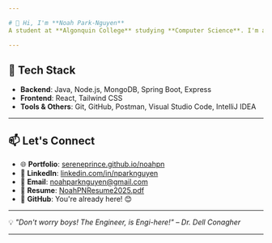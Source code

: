 ```yaml
---

# 👋 Hi, I'm **Noah Park-Nguyen**  
A student at **Algonquin College** studying **Computer Science**. I'm all about software development, IT, and everything **fullstack**. Whether it's building back-end systems, crafting sleek front-end interfaces, or exploring new technologies, I'm always up for a challenge. I love starting new projects, almost as much as I love leaving them unfinished.

---
```


## 🔧 **Tech Stack**

- **Backend**: Java, Node.js, MongoDB, Spring Boot, Express  
- **Frontend**: React, Tailwind CSS  
- **Tools & Others**: Git, GitHub, Postman, Visual Studio Code, IntelliJ IDEA

---

## 📫 Let's Connect
- 🌐 **Portfolio**: [sereneprince.github.io/noahpn](https://sereneprince.github.io/noahpn/)  
- 💼 **LinkedIn**: [linkedin.com/in/nparknguyen](https://www.linkedin.com/in/nparknguyen/)  
- 📧 **Email**: [noahparknguyen@gmail.com](mailto:noahparknguyen@gmail.com)
- 📄 **Resume**: [NoahPNResume2025.pdf](https://github.com/user-attachments/files/18265142/NoahPNResume2025.pdf)
- 🐙 **GitHub**: You're already here! 😊

---

💡 *"Don't worry boys! The Engineer, is Engi-here!"* – *Dr. Dell Conagher*

---
